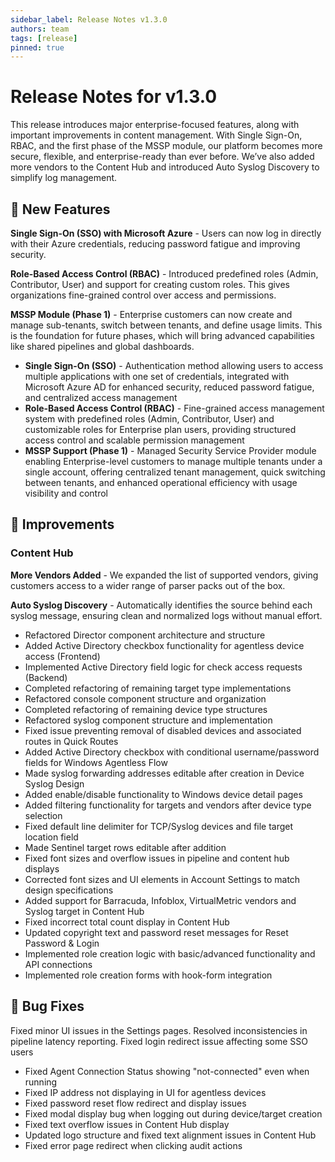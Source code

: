 ```yaml
---
sidebar_label: Release Notes v1.3.0
authors: team
tags: [release]
pinned: true
---
```



# Release Notes for v1.3.0

This release introduces major enterprise-focused features, along with important improvements in content management. With Single Sign-On, RBAC, and the first phase of the MSSP module, our platform becomes more secure, flexible, and enterprise-ready than ever before. We’ve also added more vendors to the Content Hub and introduced Auto Syslog Discovery to simplify log management.

<!-- truncate --> 

## :rocket: New Features

**Single Sign-On (SSO) with Microsoft Azure** - Users can now log in directly with their Azure credentials, reducing password fatigue and improving security.

**Role-Based Access Control (RBAC)** - Introduced predefined roles (Admin, Contributor, User) and support for creating custom roles. This gives organizations fine-grained control over access and permissions.

**MSSP Module (Phase 1)** - Enterprise customers can now create and manage sub-tenants, switch between tenants, and define usage limits. This is the foundation for future phases, which will bring advanced capabilities like shared pipelines and global dashboards.

- **Single Sign-On (SSO)** - Authentication method allowing users to access multiple applications with one set of credentials, integrated with Microsoft Azure AD for enhanced security, reduced password fatigue, and centralized access management
- **Role-Based Access Control (RBAC)** - Fine-grained access management system with predefined roles (Admin, Contributor, User) and customizable roles for Enterprise plan users, providing structured access control and scalable permission management
- **MSSP Support (Phase 1)** - Managed Security Service Provider module enabling Enterprise-level customers to manage multiple tenants under a single account, offering centralized tenant management, quick switching between tenants, and enhanced operational efficiency with usage visibility and control

## :wrench: Improvements

### Content Hub

**More Vendors Added** - We expanded the list of supported vendors, giving customers access to a wider range of parser packs out of the box.

**Auto Syslog Discovery** - Automatically identifies the source behind each syslog message, ensuring clean and normalized logs without manual effort.

- Refactored Director component architecture and structure
- Added Active Directory checkbox functionality for agentless device access (Frontend)
- Implemented Active Directory field logic for check access requests (Backend)
- Completed refactoring of remaining target type implementations
- Refactored console component structure and organization
- Completed refactoring of remaining device type structures
- Refactored syslog component structure and implementation
- Fixed issue preventing removal of disabled devices and associated routes in Quick Routes
- Added Active Directory checkbox with conditional username/password fields for Windows Agentless Flow
- Made syslog forwarding addresses editable after creation in Device Syslog Design
- Added enable/disable functionality to Windows device detail pages
- Added filtering functionality for targets and vendors after device type selection
- Fixed default line delimiter for TCP/Syslog devices and file target location field
- Made Sentinel target rows editable after addition
- Fixed font sizes and overflow issues in pipeline and content hub displays
- Corrected font sizes and UI elements in Account Settings to match design specifications
- Added support for Barracuda, Infoblox, VirtualMetric vendors and Syslog target in Content Hub
- Fixed incorrect total count display in Content Hub
- Updated copyright text and password reset messages for Reset Password & Login
- Implemented role creation logic with basic/advanced functionality and API connections
- Implemented role creation forms with hook-form integration

## :bug: Bug Fixes

Fixed minor UI issues in the Settings pages. Resolved inconsistencies in pipeline latency reporting. Fixed login redirect issue affecting some SSO users

- Fixed Agent Connection Status showing "not-connected" even when running
- Fixed IP address not displaying in UI for agentless devices
- Fixed password reset flow redirect and display issues
- Fixed modal display bug when logging out during device/target creation
- Fixed text overflow issues in Content Hub display
- Updated logo structure and fixed text alignment issues in Content Hub
- Fixed error page redirect when clicking audit actions
